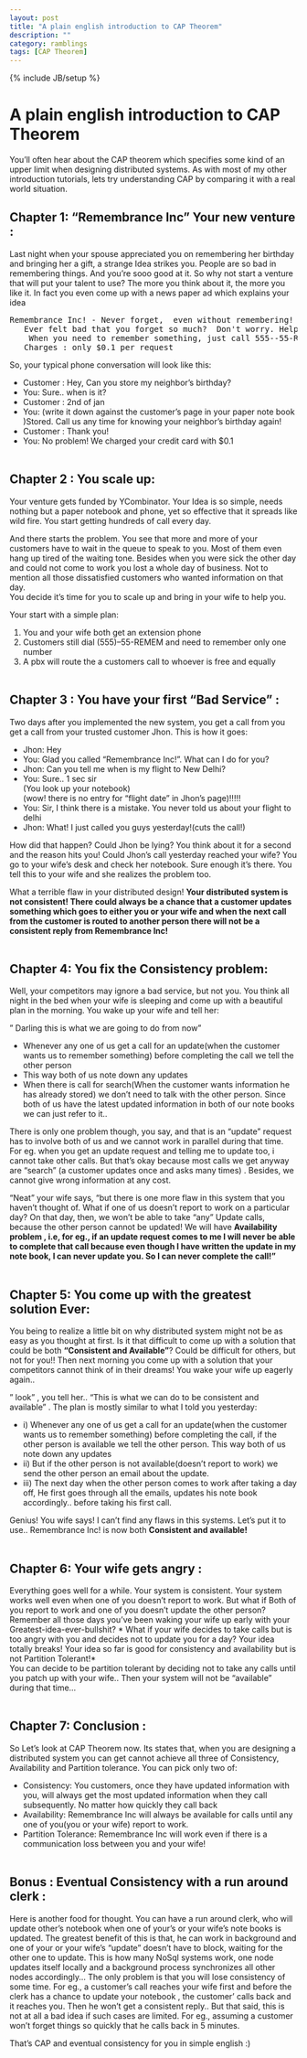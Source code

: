 ```yaml
---
layout: post
title: "A plain english introduction to CAP Theorem"
description: ""
category: ramblings
tags: [CAP Theorem]
---
```

{% include JB/setup %}

<div id="post">

<h1>A plain english introduction to <span class="caps">CAP</span> Theorem</h1>
<p>You’ll often hear about the <span class="caps">CAP</span> theorem which specifies some kind of an upper limit when designing distributed systems. As with most of my other introduction tutorials, lets try understanding <span class="caps">CAP</span> by comparing it with a real world situation.</p>
<h2>Chapter 1: “Remembrance Inc” Your new venture :</h2>
<p>Last night when your spouse appreciated you on remembering her birthday and bringing her a gift, a strange Idea strikes you. People are so bad in remembering things. And you’re sooo good at it. So why not start a venture that will put your talent to use? The more you think about it, the more you like it. In fact you even come up with a news paper ad which explains your idea</p>
<pre>Remembrance Inc! - Never forget,  even without remembering!
   Ever felt bad that you forget so much?  Don't worry. Help is just a phone away!
    When you need to remember something, just call 555--55-REMEM and tell us what you need to remember. For eg., call us and let us know of your boss's phone number, and forget to remember it. when you need to know it back.. call back the same number[(555)--55-REMEM ] and we'll tell you what's your boss's phone number.
   Charges : only $0.1 per request</pre>
<p>So, your typical phone conversation will look like this:</p>
<ul>
	<li>Customer : Hey, Can you store my neighbor’s birthday?</li>
	<li>You: Sure.. when is it?</li>
	<li>Customer : 2nd of jan</li>
	<li>You: (write it down against the customer’s page in your paper note book )Stored. Call us any time for knowing your neighbor’s birthday again!</li>
	<li>Customer : Thank you!</li>
	<li>You: No problem! We charged your credit card with $0.1<br>
&nbsp;</li>
</ul>
<h2>Chapter 2 : You scale up:</h2>
<p>Your venture gets funded by YCombinator. Your Idea is so simple, needs nothing but a paper notebook and phone, yet so effective that it spreads like wild fire. You start getting hundreds of call every day.</p>
<p>And there starts the problem. You see that more and more of your customers have to wait in the queue to speak to you. Most of them even hang up tired of the waiting tone. Besides when you were sick the other day and could not come to work you lost a whole day of business. Not to mention all those dissatisfied customers who wanted information on that day.<br>
You decide it’s time for you to scale up and bring in your wife to help you.</p>
<p>Your start with a simple plan:</p>
<ol>
	<li>You and your wife both get an extension phone</li>
	<li>Customers still dial (555)–55-<span class="caps">REMEM</span> and need to remember only one number</li>
	<li>A pbx will route the a customers call to whoever is free and equally<br>
&nbsp;</li>
</ol>
<h2>Chapter 3 : You have your first “Bad Service” :</h2>
<p>Two days after you implemented the new system, you get a call from you get a call from your trusted customer Jhon. This is how it goes:</p>
<ul>
	<li>Jhon: Hey</li>
	<li>You: Glad you called “Remembrance Inc!”. What can I do for you?</li>
	<li>Jhon: Can you tell me when is my flight to New Delhi?</li>
	<li>You: Sure.. 1 sec sir<br>
(You look up your notebook)<br>
(wow! there is no entry for “flight date” in Jhon’s page)!!!!!</li>
	<li>You: Sir, I think there is a mistake. You never told us about your flight to delhi</li>
	<li>Jhon: What! I just called you guys yesterday!(cuts the call!)</li>
</ul>
<p>How did that happen? Could Jhon be lying? You think about it for a second and the reason hits you! Could Jhon’s call yesterday reached your wife? You go to your wife’s desk and check her notebook. Sure enough it’s there. You tell this to your wife and she realizes the problem too.</p>
<p>What a terrible flaw in your distributed design! <strong>Your distributed system is not consistent! There could always be a chance that a customer updates something which goes to either you or your wife and when the next call from the customer is routed to another person there will not be a consistent reply from Remembrance Inc!</strong><br>
&nbsp;</p>
<h2>Chapter 4: You fix the Consistency problem:</h2>
<p>Well, your competitors may ignore a bad service, but not you. You think all night in the bed when your wife is sleeping and come up with a beautiful plan in the morning. You wake up your wife and tell her:</p>
<p>” Darling this is what we are going to do from now”</p>
<ul>
	<li>Whenever any one of us get a call for an update(when the customer wants us to remember something) before completing the call we tell the other person</li>
	<li>This way both of us note down any updates</li>
	<li>When there is call for search(When the customer wants information he has already stored) we don’t need to talk with the other person. Since both of us have the latest updated information in both of our note books we can just refer to it..</li>
</ul>
<p>There is only one problem though, you say, and that is an “update” request has to involve both of us and we cannot work in parallel during that time. For eg. when you get an update request and telling me to update too, i cannot take other calls. But that’s okay because most calls we get anyway are “search” (a customer updates once and asks many times) . Besides, we cannot give wrong information at any cost.</p>
<p>“Neat” your wife says, “but there is one more flaw in this system that you haven’t thought of. What if one of us doesn’t report to work on a particular day? On that day, then, we won’t be able to take “any” Update calls, because the other person cannot be updated! We will have <strong>Availability problem , i.e, for eg., if an update request comes to me I will never be able to complete that call because even though I have written the update in my note book, I can never update you. So I can never complete the call!”</strong><br>
&nbsp;</p>
<h2>Chapter 5: You come up with the greatest solution Ever:</h2>
<p>You being to realize a little bit on why distributed system might not be as easy as you thought at first. Is it that difficult to come up with a solution that could be both <strong>“Consistent and Available”</strong>? Could be difficult for others, but not for you!! Then next morning you come up with a solution that your competitors cannot think of in their dreams! You wake your wife up eagerly again..</p>
<p>” look” , you tell her.. “This is what we can do to be consistent and available” . The plan is mostly similar to what I told you yesterday:</p>
<ul>
	<li>i) Whenever any one of us get a call for an update(when the customer wants us to remember something) before completing the call, if the other person is available we tell the other person. This way both of us note down any updates</li>
	<li>ii) But if the other person is not available(doesn’t report to work) we send the other person an email about the update.</li>
	<li>iii) The next day when the other person comes to work after taking a day off, He first goes through all the emails, updates his note book accordingly.. before taking his first call.</li>
</ul>
<p>Genius! You wife says! I can’t find any flaws in this systems. Let’s put it to use.. Remembrance Inc! is now both <strong>Consistent and available!</strong><br>
&nbsp;</p>
<h2>Chapter 6: Your wife gets angry :</h2>
<p>Everything goes well for a while. Your system is consistent. Your system works well even when one of you doesn’t report to work. But what if Both of you report to work and one of you doesn’t update the other person? Remember all those days you’ve been waking your wife up early with your Greatest-idea-ever-bullshit? * What if your wife decides to take calls but is too angry with you and decides not to update you for a day? Your idea totally breaks! Your idea so far is good for consistency and availability but is not Partition Tolerant!*<br>
You can decide to be partition tolerant by deciding not to take any calls until you patch up with your wife.. Then your system will not be “available” during that time…<br>
&nbsp;</p>
<h2>Chapter 7: Conclusion :</h2>
<p>So Let’s look at <span class="caps">CAP</span> Theorem now. Its states that, when you are designing a distributed system you can get cannot achieve all three of Consistency, Availability and Partition tolerance. You can pick only two of:</p>
<ul>
	<li>Consistency: You customers, once they have updated information with you, will always get the most updated information when they call subsequently. No matter how quickly they call back</li>
	<li>Availability: Remembrance Inc will always be available for calls until any one of you(you or your wife) report to work.</li>
	<li>Partition Tolerance: Remembrance Inc will work even if there is a communication loss between you and your wife!<br>
&nbsp;</li>
</ul>
<h2>Bonus : Eventual Consistency with a run around clerk :</h2>
<p>Here is another food for thought. You can have a run around clerk, who will update other’s notebook when one of your’s or your wife’s note books is updated. The greatest benefit of this is that, he can work in background and one of your or your wife’s “update” doesn’t have to block, waiting for the other one to update. This is how many NoSql systems work, one node updates itself locally and a background process synchronizes all other nodes accordingly… The only problem is that you will lose consistency of some time. For eg., a customer’s call reaches your wife first and before the clerk has a chance to update your notebook , the customer’ calls back and it reaches you. Then he won’t get a consistent reply.. But that said, this is not at all a bad idea if such cases are limited. For eg., assuming a customer won’t forget things so quickly that he calls back in 5 minutes.</p>
<p>That’s <span class="caps">CAP</span> and eventual consistency for you in simple english :)</p> 
</div>